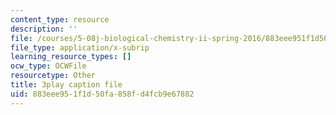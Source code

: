 ```yaml
---
content_type: resource
description: ''
file: /courses/5-08j-biological-chemistry-ii-spring-2016/883eee951f1d50fa858fd4fcb9e67882_u5uvIbaIl3U.vtt
file_type: application/x-subrip
learning_resource_types: []
ocw_type: OCWFile
resourcetype: Other
title: 3play caption file
uid: 883eee95-1f1d-50fa-858f-d4fcb9e67882
---
```

